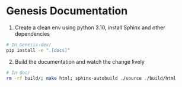 # Genesis Documentation

1. Create a clean env using python 3.10, install Sphinx and other dependencies

```bash
# In Genesis-dev/
pip install -e ".[docs]"
```

2. Build the documentation and watch the change lively

```bash
# In doc/
rm -rf build/; make html; sphinx-autobuild ./source ./build/html
```